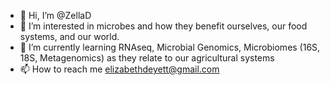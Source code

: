 - 👋 Hi, I’m @ZellaD
- 👀 I’m interested in microbes and how they benefit ourselves, our food systems, and our world.
- 🌱 I’m currently learning RNAseq, Microbial Genomics, Microbiomes (16S, 18S, Metagenomics) as they relate to our agricultural systems
- 📫 How to reach me elizabethdeyett@gmail.com

<!---
ZellaD/ZellaD is a ✨ special ✨ repository because its `README.md` (this file) appears on your GitHub profile.
You can click the Preview link to take a look at your changes.
--->
